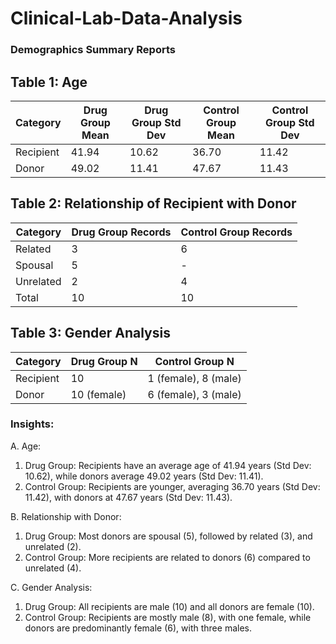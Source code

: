 # Clinical-Lab-Data-Analysis 

### Demographics Summary Reports

## Table 1: Age 

| Category  | Drug Group Mean | Drug Group Std Dev | Control Group Mean | Control Group Std Dev |
|-----------|------------------|--------------------|--------------------|----------------------|
| Recipient | 41.94            | 10.62              | 36.70              | 11.42                |
| Donor     | 49.02            | 11.41              | 47.67              | 11.43                |

## Table 2: Relationship of Recipient with Donor

| Category  | Drug Group Records | Control Group Records |
|-----------|--------------------|-----------------------|
| Related   | 3                  | 6                     |
| Spousal   | 5                  | -                     |
| Unrelated | 2                  | 4                     |
| Total     | 10                 | 10                    |

## Table 3: Gender Analysis

| Category  | Drug Group N | Control Group N |
|-----------|--------------|-----------------|
| Recipient | 10           | 1 (female), 8 (male)  |
| Donor     | 10 (female)  | 6 (female), 3 (male)  |

### Insights: 

A. Age:

1. Drug Group: Recipients have an average age of 41.94 years (Std Dev: 10.62), while donors average 49.02 years (Std Dev: 11.41).
2. Control Group: Recipients are younger, averaging 36.70 years (Std Dev: 11.42), with donors at 47.67 years (Std Dev: 11.43).

B. Relationship with Donor:

1. Drug Group: Most donors are spousal (5), followed by related (3), and unrelated (2).
2. Control Group: More recipients are related to donors (6) compared to unrelated (4).

C. Gender Analysis:

1. Drug Group: All recipients are male (10) and all donors are female (10).
2. Control Group: Recipients are mostly male (8), with one female, while donors are predominantly female (6), with three males.








